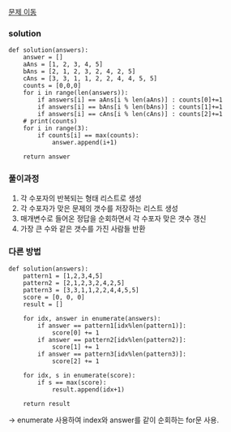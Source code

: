 [문제 이동](https://programmers.co.kr/learn/courses/30/lessons/42840?language=python3)
### solution
```python3
def solution(answers):
    answer = []
    aAns = [1, 2, 3, 4, 5]
    bAns = [2, 1, 2, 3, 2, 4, 2, 5]
    cAns = [3, 3, 1, 1, 2, 2, 4, 4, 5, 5]
    counts = [0,0,0]
    for i in range(len(answers)):
        if answers[i] == aAns[i % len(aAns)] : counts[0]+=1
        if answers[i] == bAns[i % len(bAns)] : counts[1]+=1
        if answers[i] == cAns[i % len(cAns)] : counts[2]+=1
    # print(counts)
    for i in range(3):
        if counts[i] == max(counts):
            answer.append(i+1)

    return answer
```

### 풀이과정 

1. 각 수포자의 반복되는 형태 리스트로 생성
2. 각 수포자가 맞은 문제의 갯수를 저장하는 리스트 생성
3. 매개변수로 들어온 정답을 순회하면서 각 수포자 맞은 갯수 갱신 
4. 가장 큰 수와 같은 갯수를 가진 사람들 반환


### 다른 방법
```python3
def solution(answers):
    pattern1 = [1,2,3,4,5]
    pattern2 = [2,1,2,3,2,4,2,5]
    pattern3 = [3,3,1,1,2,2,4,4,5,5]
    score = [0, 0, 0]
    result = []

    for idx, answer in enumerate(answers):
        if answer == pattern1[idx%len(pattern1)]:
            score[0] += 1
        if answer == pattern2[idx%len(pattern2)]:
            score[1] += 1
        if answer == pattern3[idx%len(pattern3)]:
            score[2] += 1

    for idx, s in enumerate(score):
        if s == max(score):
            result.append(idx+1)

    return result
```
 -> enumerate 사용하여 index와 answer를 같이 순회하는 for문 사용. 
